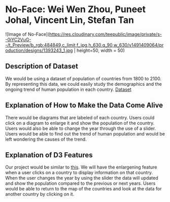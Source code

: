 # No-Face: Wei Wen Zhou, Puneet Johal, Vincent Lin, Stefan Tan
![Image of No-Face](https://res.cloudinary.com/teepublic/image/private/s--0iYC2VuG--/t_Preview/b_rgb:484849,c_limit,f_jpg,h_630,q_90,w_630/v1491409064/production/designs/1393243_1.jpg | height=50, width = 50)
##
## Description of Dataset
We would be using a dataset of population of countries from 1800 to 2100. By representing this data, we could easily study the demographics and the ongoing trend of human population in each country. 
[Dataset](https://docs.google.com/spreadsheets/d/18Ep3s1S0cvlT1ovQG9KdipLEoQ1Ktz5LtTTQpDcWbX0/edit?fbclid=IwAR2jyskV6_9ngphh320K3Q0MtmshKmaupYqNLCYaBI4gf2LMHA1T1x1u8u8#gid=1863690772)

## Explanation of How to Make the Data Come Alive
There would be diagrams that are labeled of each country. Users could click on a diagram to enlarge it and show the population of the country. Users would also be able to change the year through the use of a slider. Users would be able to find out the trend of human population and would be left wondering the causes of the trend.

## Explanation of D3 Features
Our project would be similar to [this](https://bl.ocks.org/mbostock/2206590). We will have the enlargening feature when a user clicks on a country to display information on that country. When the user changes the year by using the slider the data will updated and show the population compared to the previous or next years. Users would be able to return to the map of the countries and look at the data for another country by clicking on it.  
